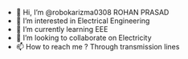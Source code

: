 - 👋 Hi, I’m @robokarizma0308
ROHAN PRASAD
- 👀 I’m interested in Electrical Engineering
- 🌱 I’m currently learning EEE
- 💞️ I’m looking to collaborate on Electricity
- 📫 How to reach me ? Through transmission lines

<!---
robokarizma0308/robokarizma0308 is a ✨ special ✨ repository because its `README.md` (this file) appears on your GitHub profile.
You can click the Preview link to take a look at your changes.
--->
